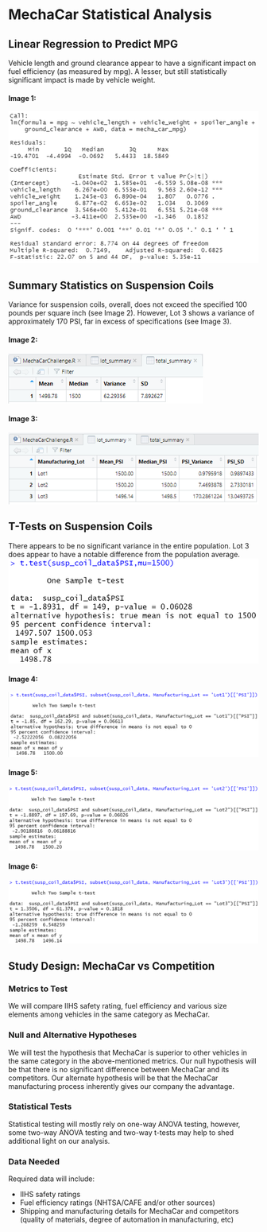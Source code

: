 # MechaCar Statistical Analysis

## Linear Regression to Predict MPG
Vehicle length and ground clearance appear to have a significant impact on fuel efficiency (as measured by mpg). A lesser, but still statistically significant impact is made by vehicle weight.

#### Image 1:
<img src="https://github.com/gh-mrmoore/DataAnalytics/blob/main/Challenges/Challenge15/img/img_1_linear_regression_mpg.png" alt="Image 1, Linear Regression" />

## Summary Statistics on Suspension Coils
Variance for suspension coils, overall, does not exceed the specified 100 pounds per square inch (see Image 2). However, Lot 3 shows a variance of approximately 170 PSI, far in excess of specifications (see Image 3).

#### Image 2: 
<img src="https://github.com/gh-mrmoore/DataAnalytics/blob/main/Challenges/Challenge15/img/img2_suspension_coil_total_summary.png" alt="Summary stats, suspension coils" />

#### Image 3:
<img src="https://github.com/gh-mrmoore/DataAnalytics/blob/main/Challenges/Challenge15/img/img3_suspension_coil_lot_summary.png" alt="Lot variance" />

## T-Tests on Suspension Coils
There appears to be no significant variance in the entire population. Lot 3 does appear to have a notable difference from the population average.
<img src="https://github.com/gh-mrmoore/DataAnalytics/blob/main/Challenges/Challenge15/img/img_suspension_coil_t_test_population.png" alt="Population t-test" />

#### Image 4:
<img src="https://github.com/gh-mrmoore/DataAnalytics/blob/main/Challenges/Challenge15/img/img4_suspension_coil_t_test_lot1.png" alt="Lot 1 subset t-test" />

#### Image 5:
<img src="https://github.com/gh-mrmoore/DataAnalytics/blob/main/Challenges/Challenge15/img/img5_suspension_coil_t_test_lot2.png" alt="Lot 2 subset t-test" />

#### Image 6:
<img src="https://github.com/gh-mrmoore/DataAnalytics/blob/main/Challenges/Challenge15/img/img6_suspension_coil_t_test_lot3.png" alt="Lot 3 subset t-test" />

## Study Design: MechaCar vs Competition
### Metrics to Test
We will compare IIHS safety rating, fuel efficiency and various size elements among vehicles in the same category as MechaCar. 

### Null and Alternative Hypotheses
We will test the hypothesis that MechaCar is superior to other vehicles in the same category in the above-mentioned metrics. Our null hypothesis will be that there is no significant difference between MechaCar and its competitors. Our alternate hypothesis will be that the MechaCar manufacturing process inherently gives our company the advantage.

### Statistical Tests
Statistical testing will mostly rely on one-way ANOVA testing, however, some two-way ANOVA testing and two-way t-tests may help to shed additional light on our analysis.

### Data Needed
Required data will include:
* IIHS safety ratings
* Fuel efficiency ratings (NHTSA/CAFE and/or other sources)
* Shipping and manufacturing details for MechaCar and competitors (quality of materials, degree of automation in manufacturing, etc)